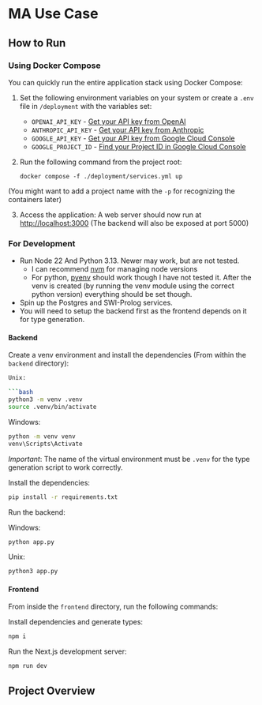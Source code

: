 # MA Use Case

## How to Run

### Using Docker Compose

You can quickly run the entire application stack using Docker Compose:

1. Set the following environment variables on your system or create a `.env` file in `/deployment` with the variables
   set:
    - `OPENAI_API_KEY` - [Get your API key from OpenAI](https://platform.openai.com/api-keys)
    - `ANTHROPIC_API_KEY` - [Get your API key from Anthropic](https://console.anthropic.com/settings/keys)
    - `GOOGLE_API_KEY` - [Get your API key from Google Cloud Console](https://console.cloud.google.com/apis/credentials)
    - `GOOGLE_PROJECT_ID` - [Find your Project ID in Google Cloud Console](https://console.cloud.google.com/welcome)

2. Run the following command from the project root:
   ```
   docker compose -f ./deployment/services.yml up
   ```
(You might want to add a project name with the `-p` for recognizing the containers later)

3. Access the application:
   A web server should now run at [http://localhost:3000](http://localhost:3000)
   (The backend will also be exposed at port 5000)

### For Development
- Run Node 22 And Python 3.13. Newer may work, but are not tested.
  - I can recommend [nvm](https://github.com/nvm-sh/nvm) for managing node versions
  - For python, [pyenv](https://github.com/pyenv/pyenv) should work though I have not tested it. After the venv is created (by running the venv module using the correct python version) everything should be set though.
- Spin up the Postgres and SWI-Prolog services.
- You will need to setup the backend first as the frontend depends on it for type generation.

#### Backend

Create a venv environment and install the dependencies (From within the `backend` directory):

```bash
Unix:

```bash
python3 -m venv .venv
source .venv/bin/activate
```

Windows:

```bash
python -m venv venv
venv\Scripts\Activate
```

_Important_:
The name of the virtual environment must be `.venv` for the type generation script to work correctly.

Install the dependencies:

```bash
pip install -r requirements.txt
```

Run the backend:

Windows:

```bash
python app.py
```

Unix:

```bash
python3 app.py
```



#### Frontend
From inside the `frontend` directory, run the following commands:

Install dependencies and generate types:
```bash
npm i
```

Run the Next.js development server:
```bash
npm run dev
```

## Project Overview
